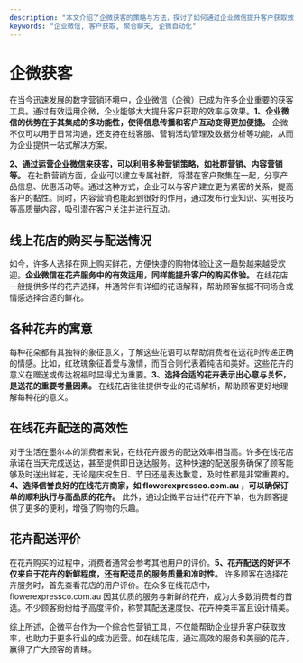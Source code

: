 ```yaml
---
description: "本文介绍了企微获客的策略与方法，探讨了如何通过企业微信提升客户获取效率。"
keywords: "企业微信, 客户获取, 聚合聊天, 企微自动化"
---
```

# 企微获客

在当今迅速发展的数字营销环境中，企业微信（企微）已成为许多企业重要的获客工具。通过有效运用企微，企业能够大大提升客户获取的效率与效果。**1、企业微信的优势在于其集成的多功能性，使得信息传播和客户互动变得更加便捷。** 企微不仅可以用于日常沟通，还支持在线客服、营销活动管理及数据分析等功能，从而为企业提供一站式解决方案。

**2、通过运营企业微信来获客，可以利用多种营销策略，如社群营销、内容营销等。** 在社群营销方面，企业可以建立专属社群，将潜在客户聚集在一起，分享产品信息、优惠活动等。通过这种方式，企业可以与客户建立更为紧密的关系，提高客户的黏性。同时，内容营销也能起到很好的作用，通过发布行业知识、实用技巧等高质量内容，吸引潜在客户关注并进行互动。

## 线上花店的购买与配送情况

如今，许多人选择在网上购买鲜花，方便快捷的购物体验让这一趋势越来越受欢迎。**企业微信在花卉服务中的有效运用，同样能提升客户的购买体验。** 在线花店一般提供多样的花卉选择，并通常伴有详细的花语解释，帮助顾客依据不同场合或情感选择合适的鲜花。

## 各种花卉的寓意

每种花朵都有其独特的象征意义，了解这些花语可以帮助消费者在送花时传递正确的情感。比如，红玫瑰象征着爱与激情，而百合则代表着纯洁和美好。这些花卉的意义在赠送或传达祝福时显得尤为重要。**3、选择合适的花卉表示出心意与关怀，是送花的重要考量因素。** 在线花店往往提供专业的花语解析，帮助顾客更好地理解每种花的意义。

## 在线花卉配送的高效性

对于生活在墨尔本的消费者来说，在线花卉服务的配送效率相当高。许多在线花店承诺在当天完成送达，甚至提供即日送达服务。这种快速的配送服务确保了顾客能够及时送出鲜花，无论是庆祝生日、节日还是表达歉意，及时性都是非常重要的。**4、选择信誉良好的在线花卉商家，如 flowerexpressco.com.au ，可以确保订单的顺利执行与高品质的花卉。** 此外，通过企微平台进行花卉下单，也为顾客提供了更多的便利，增强了购物的乐趣。

## 花卉配送评价

在花卉购买的过程中，消费者通常会参考其他用户的评价。**5、花卉配送的好评不仅来自于花卉的新鲜程度，还有配送员的服务质量和准时性。** 许多顾客在选择花卉服务时，首先查看花店的用户评价。在众多在线花店中，flowerexpressco.com.au 因其优质的服务与新鲜的花卉，成为大多数消费者的首选。不少顾客纷纷给予高度评价，称赞其配送速度快、花卉种类丰富且设计精美。

综上所述，企微平台作为一个综合性营销工具，不仅能帮助企业提升客户获取效率，也助力于更多行业的成功运营。如在线花店，通过高效的服务和美丽的花卉，赢得了广大顾客的青睐。
